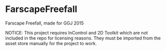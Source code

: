 # FarscapeFreefall
Farscape Freefall, made for GGJ 2015

NOTICE: This project requires InControl and 2D Toolkit which are not included in the repo for licensing reasons. They must be imported from the asset store manually for the project to work.
